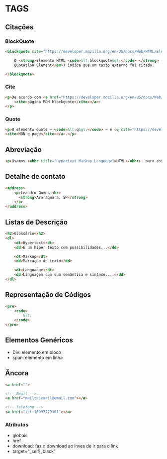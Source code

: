 # TAGS

## Citações
### BlockQuote
```HTML
<blockquote cite="https://developer.mozilla.org/en-US/docs/Web/HTML/Element/blockquote">

    O <strong>Elemento HTML <code>&lt;blockquote&gt;</code> </strong> (ou <em>HTML Block
    Quotation Element</em>) indica que um texto externo foi citado.

</blockquote>
```

### Cite
```HTML
<p>De acordo com <a href="https://developer.mozilla.org/en-US/docs/Web/HTML/Element/blockquote">
    <cite>página MDN blockquote</cite></a>:
</p>
```

### Quote
```HTML
<p>O elemento quote — <code>&lt;q&gt;</code> — é <q cite="https://developer.mozilla.org/en-US/docs/Web/HTML/Element/q">usado para citações curtas que não precisam de parágrafos ou quebras de linha.</q> -- <a href="https://developer.mozilla.org/en-US/docs/Web/HTML/Element/q">
<cite>MDN q page</cite></a>.</p>

```

## Abreviação

```HTML
<p>Usamos <abbr title="Hypertext Markup Language">HTML</abbr>  para estruturar nossos documentos da web.</p>
```

## Detalhe de contato
```HTML
<address>
    <p>Leandro Gomes <br>
      <strong>Araraquara, SP</strong>
    </p>
</address>
```

## Listas de Descrição
```HTML
<h2>Glossário</h2>
<dl>
    <dt>Hypertext</dt>
    <dd>É um hiper texto com possibilidades...</dd>

    <dt>Markup</dt>
    <dd>Marcação do texto</dd>

    <dt>Languague</dt>
    <dd>Linguagem com sua semântica e sintaxe....</dd>
</dl>
```

## Representação de Códigos
```HTML
<pre>
    <code>
        &lt;
    </code>
</pre>
```

## Elementos Genéricos
- Div: elemento em bloco
- span: elemento em linha

## Âncora
```HTML
<a href="">

<!-- Email -->
<a href="mailto:email@email.com"></a>

<!-- Telefone -->
<a href="tel:16997279101"></a>
```
### Atributos
- globais
- href
- download: faz o download ao inves de ir para o link
- target="_self|_black"